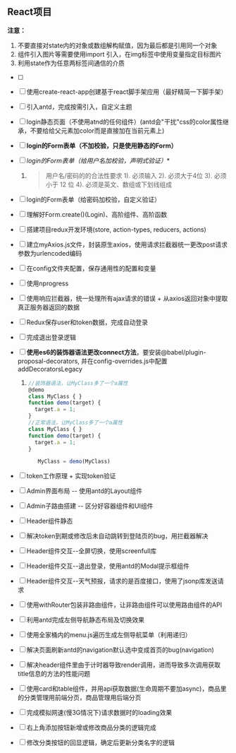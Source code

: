 ## React项目



**注意：**

1. 不要直接对state内的对象或数组解构赋值，因为最后都是引用同一个对象
2. 组件引入图片等需要使用import 引入，在img标签中使用变量指定目标图片
3. 利用state作为任意两标签间通信的介质

- [ ] 

- [ ] 使用create-react-app创建基于react脚手架应用（最好精简一下脚手架）

- [ ] 引入antd，完成按需引入，自定义主题

- [ ] login静态页面（不使用atnd的任何组件）(antd会"干扰"css的color属性继承，不要给给父元素加color而是直接加在当前元素上)

- [ ] **login的Form表单（不加校验，只是使用静态的Form）**

- [ ] *login的Form表单（给用户名加校验，声明式验证）**

   1. > 用户名/密码的的合法性要求
      > 1). 必须输入
      > 2). 必须大于4位
      > 3). 必须小于 12 位
      > 4). 必须是英文、数组或下划线组成

- [ ] login的Form表单（给密码加校验，自定义验证）

- [ ] 理解好Form.create()(Login)、高阶组件、高阶函数

- [ ] 搭建项目redux开发环境(store, action-types, reducers, actions)

- [ ] 建立myAxios.js文件，封装原生axios，使用请求拦截器统一更改post请求参数为urlencoded编码

- [ ] 在config文件夹配置，保存通用性的配置和变量

- [ ] 使用nprogress

- [ ] 使用响应拦截器，统一处理所有ajax请求的错误 + 从axios返回对象中提取真正服务器返回的数据

- [ ] Redux保存user和token数据，完成自动登录

- [ ] 完成退出登录逻辑

- [ ] **使用es6的装饰器语法更改connect方法**，要安装@babel/plugin-proposal-decorators, 并在config-overrides.js中配置addDecoratorsLegacy

  1. ```javascript
     //装饰器语法，让MyClass多了一个a属性
     @demo
     class MyClass { }
     function demo(target) {
       target.a = 1;
     }
     //正常语法，让MyClass多了一个a属性
     class MyClass { }
     function demo(target) {
       target.a = 1;
     }
     
     	MyClass = demo(MyClass)
     ```

- [ ] token工作原理 + 实现token验证

- [ ] Admin界面布局 -- 使用antd的Layout组件

- [ ] Admin子路由搭建 -- 区分好容器组件和UI组件

- [ ] Header组件静态

- [ ] 解决token到期或修改后未自动跳转到登陆页的bug，用拦截器解决

- [ ] Header组件交互--全屏切换，使用screenfull库

- [ ] Header组件交互--退出登录，使用antd的Modal提示框组件

- [ ] Header组件交互--天气预报，请求的是百度接口，使用了jsonp库发送请求

- [ ] 使用withRouter包装非路由组件，让非路由组件可以使用路由组件的API

- [ ] 利用antd完成左侧导航静态布局及切换效果

- [ ] 使用全家桶内的menu.js遍历生成左侧导航菜单（利用递归）

- [ ] 解决页面刷新antd的navigation默认选中变成首页的bug(navigation)

- [ ] 解决header组件里由于计时器导致render调用，进而导致多次调用获取title信息的方法的性能问题

- [ ] 使用card和table组件，并用api获取数据(生命周期不要加async)，商品里的分类管理用前端分页，商品管理用后端分页

- [ ] 完成模拟网速(慢3G情况下)请求数据时的loading效果

- [ ] 右上角添加按钮新增或修改商品分类的逻辑完成

- [ ] 修改分类按钮的回显逻辑，确定后更新分类名字的逻辑